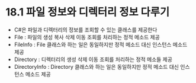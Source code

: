 # 18.1 파일 정보와 디렉터리 정보 다루기
* C#은 파일과 디렉터리의 정보를 조회할 수 있는 클래스를 제공한다
* File : 파일의 생성 복사 삭제 이동 조회를 처리하는 정적 메소드 제공
* FileInfo : File 클래스와 하는 일은 동일하지만 정적 메소드 대신 인스턴스 메소드 제공
* Directory : 디렉터리의 생성 삭제 이동 조회를 처리하는 정적 메소들 제공
* DirectoryInfo : Directory 클래스와 하는 일은 동일하지만 정적 메소드 대신 인스턴스 메소드 제공 

